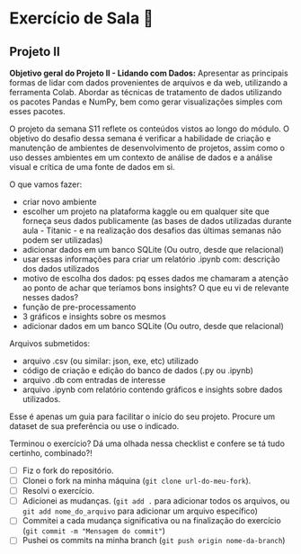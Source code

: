 # Exercício de Sala 🏫  

## Projeto II 

**Objetivo geral do Projeto II - Lidando com Dados:** Apresentar as principais formas de lidar com dados provenientes de arquivos e da web, utilizando a ferramenta Colab. Abordar as técnicas de tratamento de dados utilizando os pacotes Pandas e NumPy, bem como gerar visualizações simples com esses pacotes.

O projeto da semana S11 reflete os conteúdos vistos ao longo do módulo. O objetivo do desafio dessa semana é verificar a habilidade de criação e manutenção de ambientes de desenvolvimento de projetos, assim como o uso desses ambientes em um contexto de análise de dados e a análise visual e crítica de uma fonte de dados em si.

O que vamos fazer:

- criar novo ambiente
- escolher um projeto na plataforma kaggle ou em qualquer site que forneça seus dados publicamente (as bases de dados utilizadas durante aula - Titanic - e na realização dos desafios das últimas semanas não podem ser utilizadas)
- adicionar dados em um banco SQLite (Ou outro, desde que relacional)
- usar essas informações para criar um relatório .ipynb com:
descrição dos dados utilizados
- motivo de escolha dos dados: pq esses dados me chamaram a atenção ao ponto de achar que teríamos bons insights? O que eu vi de relevante nesses dados?
- função de pre-processamento
- 3 gráficos e insights sobre os mesmos
- adicionar dados em um banco SQLite (Ou outro, desde que relacional)

Arquivos submetidos:

- arquivo .csv (ou similar: json, exe, etc) utilizado
- código de criação e edição do banco de dados (.py ou .ipynb)
- arquivo .db com entradas de interesse
- arquivo .ipynb com relatório contendo gráficos e insights sobre dados utilizados.

Esse é apenas um guia para facilitar o início do seu projeto. Procure um dataset de sua preferência ou use o indicado. 

Terminou o exercício? Dá uma olhada nessa checklist e confere se tá tudo certinho, combinado?!

- [ ] Fiz o fork do repositório.
- [ ] Clonei o fork na minha máquina (`git clone url-do-meu-fork`).
- [ ] Resolvi o exercício.
- [ ] Adicionei as mudanças. (`git add .` para adicionar todos os arquivos, ou `git add nome_do_arquivo` para adicionar um arquivo específico)
- [ ] Commitei a cada mudança significativa ou na finalização do exercício (`git commit -m "Mensagem do commit"`)
- [ ] Pushei os commits na minha branch (`git push origin nome-da-branch`)
